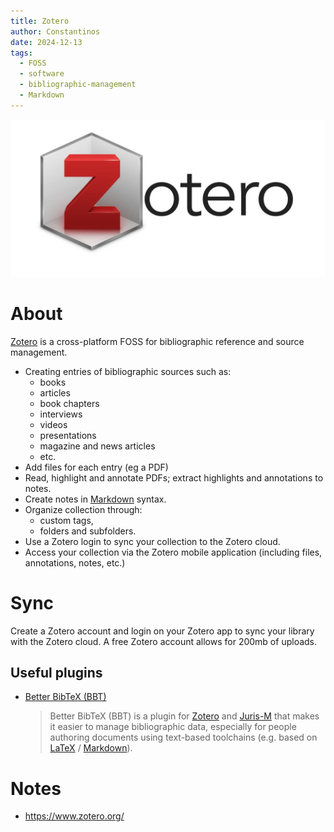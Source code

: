 ```yaml
---
title: Zotero
author: Constantinos 
date: 2024-12-13
tags:
  - FOSS
  - software
  - bibliographic-management
  - Markdown
---
```

![Zotero|250](XIMG/logos/zotero.jpg)
# About 
[Zotero]( https://www.zotero.org/) is a cross-platform FOSS for  bibliographic reference and source management. 
- Creating entries of bibliographic sources such as: 
	- books 
	- articles
	- book chapters 
	- interviews 
	- videos
	- presentations
	- magazine and news articles
	- etc. 
- Add files for each entry (eg a PDF)
- Read, highlight and annotate PDFs; extract highlights and annotations to notes. 
- Create notes in [Markdown](Markdown.md) syntax. 
- Organize collection through: 
	- custom tags, 
	- folders and subfolders. 
- Use a Zotero login to sync your collection to the Zotero cloud. 
- Access your collection via the Zotero mobile application (including files, annotations, notes, etc.) 

# Sync 
Create a Zotero account and login on your Zotero app to sync your library with the Zotero cloud. A free Zotero account allows for 200mb of uploads. 

## Useful plugins 
- [Better BibTeX (BBT)](https://retorque.re/zotero-better-bibtex/)
  > Better BibTeX (BBT) is a plugin for [Zotero](https://www.zotero.org) and [Juris-M](https://juris-m.github.io) that makes it easier to manage bibliographic data, especially for people authoring documents using text-based toolchains (e.g. based on [LaTeX](https://www.latex-project.org) / [Markdown](https://www.markdownguide.org)).

# Notes 
- https://www.zotero.org/